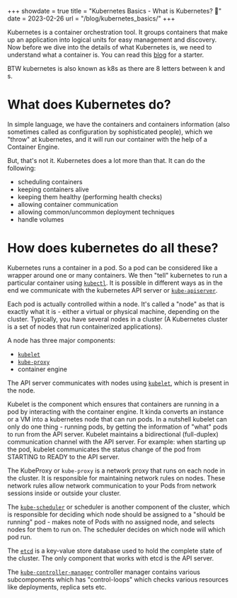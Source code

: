 +++
showdate = true
title = "Kubernetes Basics - What is Kubernetes? 🤔"
date = 2023-02-26
url = "/blog/kubernetes_basics/"
+++

Kubernetes is a container orchestration tool. It groups containers that make up an application into logical units for easy management and discovery. Now before we dive into the details of what Kubernetes is, we need to understand what a container is. You can read this [blog](/blogs/containers_basics) for a starter. 

BTW kubernetes is also known as k8s as there are 8 letters between k and s. 

# What does Kubernetes do?

In simple language, we have the containers and containers information (also sometimes called as configuration by sophisticated people), which we "throw" at kubernetes, and it will run our container with the help of a Container Engine. 

But, that's not it. Kubernetes does a lot more than that. It can do the following:
 - scheduling containers
 - keeping containers alive
 - keeping them healthy (performing health checks)
 - allowing container communication
 - allowing common/uncommon deployment techniques
 - handle volumes


# How does kubernetes do all these?
Kubernetes runs a container in a pod. So a pod can be considered like a wrapper around one or many containers. We then "tell" kubernetes to run a particular container using [`kubectl`](https://kubernetes.io/docs/reference/kubectl/). It is possible in different ways as in the end we communicate with the kubernetes API server or [`kube-apiserver`](https://kubernetes.io/docs/reference/command-line-tools-reference/kube-apiserver/). 

Each pod is actually controlled within a node. It's called a "node" as that is exactly what it is - either a virtual or physical machine, depending on the cluster. Typically, you have several nodes in a cluster (A Kubernetes cluster is a set of nodes that run containerized applications). 

A node has three major components:
- [`kubelet`](https://kubernetes.io/docs/reference/command-line-tools-reference/kubelet/)
- [`kube-proxy`](https://kubernetes.io/docs/reference/command-line-tools-reference/kube-proxy/)
- container engine

The API server communicates with nodes using [`kubelet`](https://kubernetes.io/docs/reference/command-line-tools-reference/kubelet/), which is present in the node.

Kubelet is the component which ensures that containers are running in a pod by interacting with the container engine. It kinda converts an instance or a VM into a kubernetes node that can run pods. In a nutshell kubelet can only do one thing - running pods, by getting the information of "what" pods to run from the API server. Kubelet maintains a bidirectional (full-duplex) communication channel with the API server. For example: when starting up the pod, kubelet communicates the status change of the pod from STARTING to READY to the API server.

The KubeProxy or `kube-proxy` is a network proxy that runs on each node in the cluster. It is responsible for maintaining network rules on nodes. These network rules allow network communication to your Pods from network sessions inside or outside your cluster.

The [`kube-scheduler`](https://kubernetes.io/docs/concepts/scheduling-eviction/kube-scheduler/) or scheduler is another component of the cluster, which is responsible for deciding which node should be assigned to a "should be running" pod - makes note of Pods with no assigned node, and selects nodes for them to run on. The scheduler decides on which node will which pod run.

The [`etcd`](https://etcd.io/) is a key-value store database used to hold the complete state of the cluster. The only component that works with etcd is the API server.

The [`kube-controller-manager`](https://kubernetes.io/docs/reference/command-line-tools-reference/kube-controller-manager/) controller manager contains various subcomponents which has "control-loops" which checks various resources like deployments, replica sets etc.